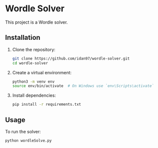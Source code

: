 # Wordle Solver

This project is a Wordle solver.

## Installation

1. Clone the repository:
    ```sh
    git clone https://github.com/idan97/wordle-solver.git
    cd wordle-solver
    ```

2. Create a virtual environment:
    ```sh
    python3 -m venv env
    source env/bin/activate  # On Windows use `env\Scripts\activate`
    ```

3. Install dependencies:
    ```sh
    pip install -r requirements.txt
    ```

## Usage

To run the solver:
```sh
python wordleSolve.py
